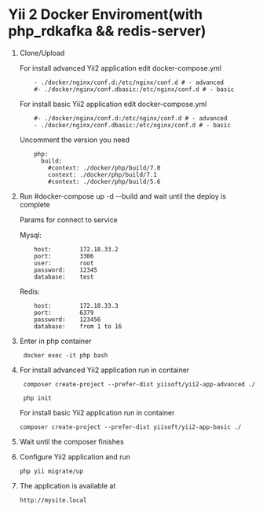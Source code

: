 Yii 2 Docker Enviroment(with php_rdkafka && redis-server)
===============================

1. Clone/Upload

      For install advanced Yii2 application edit docker-compose.yml
           
           - ./docker/nginx/conf.d:/etc/nginx/conf.d # - advanced
           #- ./docker/nginx/conf.dbasic:/etc/nginx/conf.d # - basic
       
      For install basic Yii2 application edit docker-compose.yml
           
           #- ./docker/nginx/conf.d:/etc/nginx/conf.d # - advanced
           - ./docker/nginx/conf.dbasic:/etc/nginx/conf.d # - basic   
       
      Uncomment the version you need
           
           php:
             build:
               #context: ./docker/php/build/7.0
               context: ./docker/php/build/7.1
               #context: ./docker/php/build/5.6
       
2. Run #docker-compose up -d --build and wait until the deploy is complete
       
   Params for connect to service
       
   Mysql:
   
           host:        172.18.33.2
           port:        3306
           user:        root
           password:    12345
           database:    test
       
   Redis:
   
           host:        172.18.33.3
           port:        6379
           password:    123456
           database:    from 1 to 16

3. Enter in php container 
        
        docker exec -it php bash

4. For install advanced Yii2 application run in container 
    
        composer create-project --prefer-dist yiisoft/yii2-app-advanced ./
        
        php init
        
   For install basic Yii2 application run in container 
   
       composer create-project --prefer-dist yiisoft/yii2-app-basic ./

5. Wait until the composer finishes

6. Configure Yii2 application and run
      
       php yii migrate/up

7. The application is available at 

       http://mysite.local
